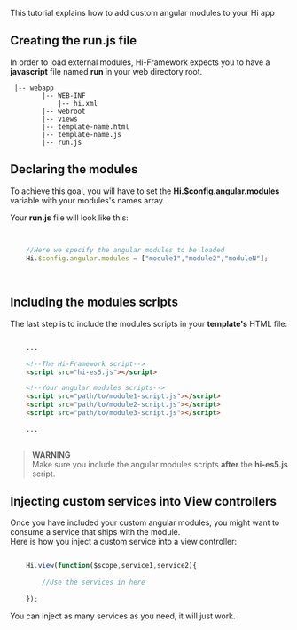 <!--Topic description-->
<description>This tutorial explains how to add custom angular modules to your Hi app</description>

## Creating the __run.js__ file
In order to load external modules, Hi-Framework expects you to have a __javascript__ file named __run__ in your web directory root.

```
 |-- webapp
        |-- WEB-INF
            |-- hi.xml
        |-- webroot
        |-- views
        |-- template-name.html
        |-- template-name.js
        |-- run.js
```
## Declaring the modules
To achieve this goal, you will have to set the __Hi.$config.angular.modules__ variable with your modules's names array.

Your __run.js__ file will look like this:<br>

```js
    
    
    //Here we specify the angular modules to be loaded
    Hi.$config.angular.modules = ["module1","module2","moduleN"];

    
```


## Including the modules scripts
The last step is to include the modules scripts in your __template's__ HTML file:

```html

    ...

    <!--The Hi-Framework script-->
    <script src="hi-es5.js"></script>

    <!--Your angular modules scripts-->
    <script src="path/to/module1-script.js"></script>
    <script src="path/to/module2-script.js"></script>
    <script src="path/to/module3-script.js"></script>
    
    ...
    
```

> **WARNING**<br> Make sure you include the angular modules scripts __after__ the __hi-es5.js__ script.


## Injecting custom services into View controllers
Once you have included your custom angular modules, you might want to consume a service that ships with the module.<br>
Here is how you inject a custom service into a view controller:

```js

    Hi.view(function($scope,service1,service2){
         
        //Use the services in here
    
    });


```

You can inject as many services as you need, it will just work.






